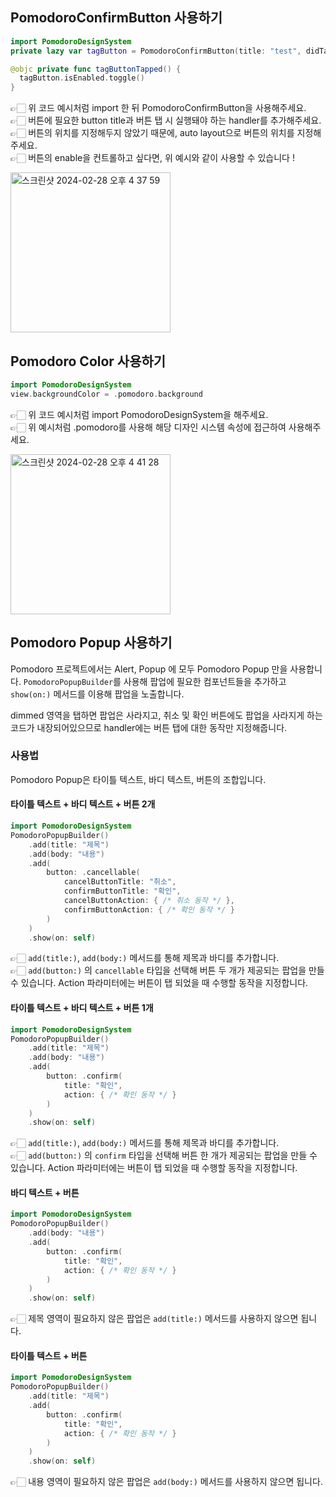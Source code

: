 ## PomodoroConfirmButton 사용하기
```swift
import PomodoroDesignSystem
private lazy var tagButton = PomodoroConfirmButton(title: "test", didTapHandler: tagButtonTapped)
```

```swift
@objc private func tagButtonTapped() {
  tagButton.isEnabled.toggle()
}
```


👉🏻 위 코드 예시처럼 import 한 뒤 PomodoroConfirmButton을 사용해주세요. <br>
👉🏻 버튼에 필요한 button title과 버튼 탭 시 실행돼야 하는 handler를 추가해주세요. <br>
👉🏻 버튼의 위치를 지정해두지 않았기 때문에, auto layout으로 버튼의 위치를 지정해주세요. <br>
👉🏻 버튼의 enable을 컨트롤하고 싶다면, 위 예시와 같이 사용할 수 있습니다 !

<img width="256" alt="스크린샷 2024-02-28 오후 4 37 59" src="https://github.com/HGU-iOS-Study-Group/PomodoroDesignSystem/assets/97924765/d99ba69f-8bb6-4c63-a72e-e56f4402ca4b">


<br>


## Pomodoro Color 사용하기
```swift
import PomodoroDesignSystem
view.backgroundColor = .pomodoro.background
```

👉🏻 위 코드 예시처럼 import PomodoroDesignSystem을 해주세요. <br>
👉🏻 위 예시처럼 .pomodoro를 사용해 해당 디자인 시스템 속성에 접근하여 사용해주세요. <br>

<img width="256" alt="스크린샷 2024-02-28 오후 4 41 28" src="https://github.com/HGU-iOS-Study-Group/PomodoroDesignSystem/assets/97924765/825e4730-736e-4eec-afea-90e44ca8cc75">


<br>


## Pomodoro Popup 사용하기

Pomodoro 프로젝트에서는 Alert, Popup 에 모두 Pomodoro Popup 만을 사용합니다.
`PomodoroPopupBuilder`를 사용해 팝업에 필요한 컴포넌트들을 추가하고 `show(on:)` 메서드를 이용해 팝업을 노출합니다.

dimmed 영역을 탭하면 팝업은 사라지고, 취소 및 확인 버튼에도 팝업을 사라지게 하는 코드가 내장되어있으므로 handler에는 버튼 탭에 대한 동작만 지정해줍니다.

### 사용법

Pomodoro Popup은 타이틀 텍스트, 바디 텍스트, 버튼의 조합입니다.  

#### 타이틀 텍스트 + 바디 텍스트 + 버튼 2개 

```swift
import PomodoroDesignSystem
PomodoroPopupBuilder()
    .add(title: "제목")
    .add(body: "내용")
    .add(
        button: .cancellable(
            cancelButtonTitle: "취소",
            confirmButtonTitle: "확인",
            cancelButtonAction: { /* 취소 동작 */ },
            confirmButtonAction: { /* 확인 동작 */ }
        )
    )
    .show(on: self)
```

👉🏻 `add(title:)`, `add(body:)` 메서드를 통해 제목과 바디를 추가합니다. <br>
👉🏻 `add(button:)` 의 `cancellable` 타입을 선택해 버튼 두 개가 제공되는 팝업을 만들 수 있습니다. Action 파라미터에는 버튼이 탭 되었을 때 수행할 동작을 지정합니다. <br>

#### 타이틀 텍스트 + 바디 텍스트 + 버튼 1개 

```swift
import PomodoroDesignSystem
PomodoroPopupBuilder()
    .add(title: "제목")
    .add(body: "내용")
    .add(
        button: .confirm(
            title: "확인",
            action: { /* 확인 동작 */ }
        )
    )
    .show(on: self)
```

👉🏻 `add(title:)`, `add(body:)` 메서드를 통해 제목과 바디를 추가합니다. <br>
👉🏻 `add(button:)` 의 `confirm` 타입을 선택해 버튼 한 개가 제공되는 팝업을 만들 수 있습니다. Action 파라미터에는 버튼이 탭 되었을 때 수행할 동작을 지정합니다. <br>


#### 바디 텍스트 + 버튼 

```swift
import PomodoroDesignSystem
PomodoroPopupBuilder()
    .add(body: "내용")
    .add(
        button: .confirm(
            title: "확인",
            action: { /* 확인 동작 */ }
        )
    )
    .show(on: self)
```

👉🏻 제목 영역이 필요하지 않은 팝업은 `add(title:)` 메서드를 사용하지 않으면 됩니다. <br>


#### 타이틀 텍스트 + 버튼 

```swift
import PomodoroDesignSystem
PomodoroPopupBuilder()
    .add(title: "제목")
    .add(
        button: .confirm(
            title: "확인",
            action: { /* 확인 동작 */ }
        )
    )
    .show(on: self)
```

👉🏻 내용 영역이 필요하지 않은 팝업은 `add(body:)` 메서드를 사용하지 않으면 됩니다. <br>
